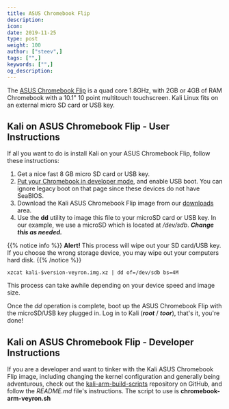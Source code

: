 ```yaml
---
title: ASUS Chromebook Flip
description:
icon:
date: 2019-11-25
type: post
weight: 100
author: ["steev",]
tags: ["",]
keywords: ["",]
og_description:
---
```


The [ASUS Chromebook Flip](https://www.asus.com/us/Notebooks/ASUS_Chromebook_Flip_C100PA/) is a quad core 1.8GHz, with 2GB or 4GB of RAM Chromebook with a 10.1" 10 point multitouch touchscreen. Kali Linux fits on an external micro SD card or USB key.

## Kali on ASUS Chromebook Flip - User Instructions

If all you want to do is install Kali on your ASUS Chromebook Flip, follow these instructions:

1. Get a nice fast 8 GB micro SD card or USB key.
2. [Put your Chromebook in developer mode](http://www.chromium.org/chromium-os/developer-information-for-chrome-os-devices/acer-c720-chromebook), and enable USB boot.  You can ignore legacy boot on that page since these devices do not have SeaBIOS.
3. Download the Kali ASUS Chromebook Flip image from our [downloads](https://www.offensive-security.com/kali-linux-arm-images/) area.
4. Use the **dd** utility to image this file to your microSD card or USB key. In our example, we use a microSD which is located at _/dev/sdb_. **_Change this as needed._**

{{% notice info %}}
**Alert!** This process will wipe out your SD card/USB key. If you choose the wrong storage device, you may wipe out your computers hard disk.
{{% /notice %}}

```
xzcat kali-$version-veyron.img.xz | dd of=/dev/sdb bs=4M
```

This process can take awhile depending on your device speed and image size.

Once the _dd_ operation is complete, boot up the ASUS Chromebook Flip with the microSD/USB key plugged in. Log in to Kali (_**root**_ / _**toor**_), that's it, you're done!

## Kali on ASUS Chromebook Flip - Developer Instructions

If you are a developer and want to tinker with the Kali ASUS Chromebook Flip image, including changing the kernel configuration and generally being adventurous, check out the [kali-arm-build-scripts](https://gitlab.com/kalilinux/build-scripts/kali-arm) repository on GitHub, and follow the _README.md_ file's instructions.  The script to use is **chromebook-arm-veyron.sh**
